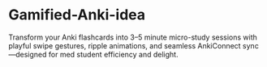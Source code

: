 # Gamified-Anki-idea
Transform your Anki flashcards into 3–5 minute micro-study sessions with playful swipe gestures, ripple animations, and seamless AnkiConnect sync—designed for med student efficiency and delight.
